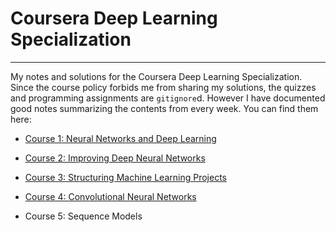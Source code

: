 # Coursera Deep Learning Specialization
---

My notes and solutions for the Coursera Deep Learning Specialization. Since the course policy forbids me from sharing my solutions, the quizzes and programming assignments are `gitignore`d. However I have documented good notes summarizing the contents from every week. You can find them here:

- [Course 1: Neural Networks and Deep Learning](./notes_courses_1_2_3.md#course-1-neural-networks-and-deep-learning)

- [Course 2: Improving Deep Neural Networks](./notes_courses_1_2_3.md#course-2-improving-deep-neural-networks)

- [Course 3: Structuring Machine Learning Projects](./notes_courses_1_2_3.md#course-3-structuring-machine-learning-projects)

- [Course 4: Convolutional Neural Networks](./notes_course_4.md)

- Course 5: Sequence Models
